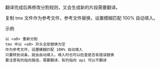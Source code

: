 翻译完成后再修改分割规则，又会生成新的片段需要翻译。

复制 tmx 文件作为参考文件，参考文件替换，设置模糊匹配 100% 自动填入。

示例

    以 <a0> 重新分割
    tmx 中以 <a0> 开头全部替换为空
    作为参考文件，设置模糊匹配 100% 自动填入
    只要转到词条，就会自动填入，填入时也可以检查是否有错误替换
    要注意有的指向路径，需要翻译，有的指向 api 可以不翻译